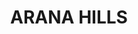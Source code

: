 ---
lastmod: '2025-04-06T06:05:21+00:00'
latitude: -27.409817
layout: suburb
longitude: 152.956014
postcode: '4054'
state: QLD
title: ARANA HILLS
url: /qld/arana-hills/
---
